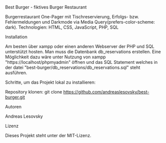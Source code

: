 Best Burger - fiktives Burger Restaurant

Burgerrestaurant One-Pager mit Tischreservierung, Erfolgs- bzw. Fehlermeldungen und Darkmode via Media Query(prefers-color-scheme: dark). Technologien: HTML, CSS, JavaScript, PHP, SQL

Installation

Am besten über xampp oder einen anderen Webserver der PHP und SQL unterstützt hosten. Man muss die Datenbank db_reservations erstellen. Eine Möglichkeit dazu wäre unter Nutzung von xampp "https://localhost/phpmyadmin" öffnen und das SQL Statement welches in der datei "best-burger/db_reservations/db_reservations.sql" steht ausführen.

Schritte, um das Projekt lokal zu installieren:

Repository klonen: git clone https://github.com/andreaslesovsky/best-burger.git

Autoren

Andreas Lesovsky

Lizenz

Dieses Projekt steht unter der MIT-Lizenz.
